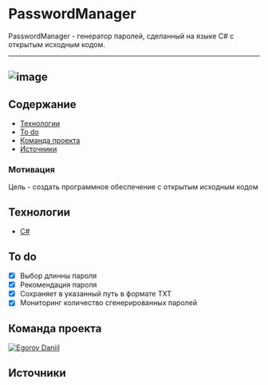 # PasswordManager

PasswordManager - генератор паролей, сделанный на языке C# с открытым исходным кодом.

---
![image](https://user-images.githubusercontent.com/74517083/224509783-b8a9471e-5b84-499c-be64-60f34bdf4d49.png)
---

## Содержание
- [Технологии](#технологии)
- [To do](#to-do)
- [Команда проекта](#команда-проекта)
- [Источники](#источники)

### Мотивация
Цель - создать программное обеспечение с открытым исходным кодом

## Технологии
- [С#](https://www.google.com/url?sa=t&rct=j&q=&esrc=s&source=web&cd=&cad=rja&uact=8&ved=2ahUKEwjjo-Gp9LX_AhXIlosKHUczAw8QFnoECAoQAQ&url=https%3A%2F%2Flearn.microsoft.com%2Fru-ru%2Fdotnet%2Fcsharp%2F&usg=AOvVaw3HdWXu3XtZTS0gNtv1WTk6)

## To do
- [x] Выбор длинны пароля
- [x] Рекомендация пароля
- [x] Сохраняет в указанный путь в формате TXT
- [x] Мониторинг количество сгенерированных паролей

## Команда проекта
[![Egorov Daniil](https://img.shields.io/badge/-Daniil%20Egorov-black?logo=GitHub)](https://github.com/klondike0x)

## Источники

